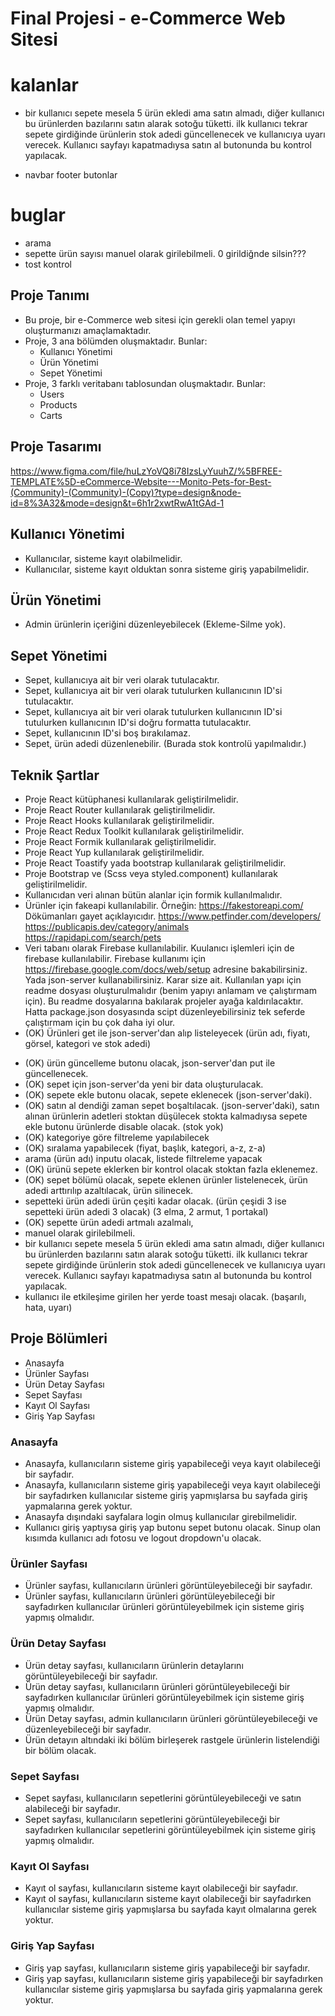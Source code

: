# Final Projesi - e-Commerce Web Sitesi
# kalanlar


- bir kullanıcı sepete mesela 5 ürün ekledi ama satın almadı, diğer kullanıcı bu ürünlerden bazılarını satın alarak sotoğu tüketti. ilk kullanıcı tekrar sepete girdiğinde ürünlerin stok adedi güncellenecek ve kullanıcıya uyarı verecek. Kullanıcı sayfayı kapatmadıysa satın al butonunda bu kontrol yapılacak.

- navbar footer butonlar


# buglar
- arama
- sepette ürün sayısı manuel olarak girilebilmeli. 0 girildiğnde silsin???
- tost kontrol
## Proje Tanımı

- Bu proje, bir e-Commerce web sitesi için gerekli olan temel yapıyı oluşturmanızı amaçlamaktadır.
- Proje, 3 ana bölümden oluşmaktadır. Bunlar:
  - Kullanıcı Yönetimi
  - Ürün Yönetimi
  - Sepet Yönetimi
- Proje, 3 farklı veritabanı tablosundan oluşmaktadır. Bunlar:
  - Users
  - Products
  - Carts

## Proje Tasarımı

<https://www.figma.com/file/huLzYoVQ8i78IzsLyYuuhZ/%5BFREE-TEMPLATE%5D-eCommerce-Website---Monito-Pets-for-Best-(Community)-(Community)-(Copy)?type=design&node-id=8%3A32&mode=design&t=6h1r2xwtRwA1tGAd-1>

## Kullanıcı Yönetimi

- Kullanıcılar, sisteme kayıt olabilmelidir.
- Kullanıcılar, sisteme kayıt olduktan sonra sisteme giriş yapabilmelidir.

## Ürün Yönetimi

<!--
* Ürünler, sisteme kayıt olabilmelidir.
* Ürünler, sisteme kayıt olurken ürün resmi ekleyebilmelidir.
* Ürünler, sisteme kayıt olurken ürün resmi eklemek zorunda değildir.
* Ürünler, sisteme kayıt olurken ürün resmi eklemek isterse ürün resmi ekleyebilmelidir.
* Ürünler, sisteme kayıt olurken ürün resmi eklemek isterse ürün resmi eklemeyebilmelidir.
* Ürünler, sisteme kayıt olurken ürün resmi eklemek isterse ürün resmi eklerken resmin URL'ini verebilmelidir.
* Ürünler, sisteme kayıt olurken ürün resmi eklemek isterse ürün resmi eklerken resmin URL'ini vermek zorunda değildir.
* Ürünler, sisteme kayıt olurken ürün resmi eklemek isterse ürün resmi eklerken resmin URL'ini vermek isterse resmin URL'ini verebilmelidir.
* Ürünler, sisteme kayıt olurken ürün resmi eklemek isterse ürün resmi eklerken resmin URL'ini vermek isterse resmin URL'ini veremeyebilmelidir.
* Ürünler, sisteme kayıt olurken ürün resmi eklemek isterse ürün resmi eklerken resmin URL'ini vermek isterse resmin URL'ini verirken resmin URL'ini doğru formatta vermek zorundadır.
-->

- Admin ürünlerin içeriğini düzenleyebilecek (Ekleme-Silme yok).

## Sepet Yönetimi

- Sepet, kullanıcıya ait bir veri olarak tutulacaktır.
- Sepet, kullanıcıya ait bir veri olarak tutulurken kullanıcının ID'si tutulacaktır.
- Sepet, kullanıcıya ait bir veri olarak tutulurken kullanıcının ID'si tutulurken kullanıcının ID'si doğru formatta tutulacaktır.
- Sepet, kullanıcının ID'si boş bırakılamaz.
- Sepet, ürün adedi düzenlenebilir. (Burada stok kontrolü yapılmalıdır.)

## Teknik Şartlar

- Proje React kütüphanesi kullanılarak geliştirilmelidir.
- Proje React Router kullanılarak geliştirilmelidir.
- Proje React Hooks kullanılarak geliştirilmelidir.
- Proje React Redux Toolkit kullanılarak geliştirilmelidir.
- Proje React Formik kullanılarak geliştirilmelidir.
- Proje React Yup kullanılarak geliştirilmelidir.
- Proje React Toastify yada bootstrap kullanılarak geliştirilmelidir.
- Proje Bootstrap ve (Scss veya styled.component) kullanılarak geliştirilmelidir.
- Kullanıcıdan veri alınan bütün alanlar için formik kullanılmalıdır.
- Ürünler için fakeapi kullanılabilir. Örneğin: <https://fakestoreapi.com/>
  Dökümanları gayet açıklayıcıdır.
  <https://www.petfinder.com/developers/>
  <https://publicapis.dev/category/animals>
  <https://rapidapi.com/search/pets>
- Veri tabanı olarak Firebase kullanılabilir. Kuulanıcı işlemleri için de firebase kullanılabilir. Firebase kullanımı için <https://firebase.google.com/docs/web/setup> adresine bakabilirsiniz. Yada json-server kullanabilirsiniz. Karar size ait. Kullanılan yapı için readme dosyası oluşturulmalıdır (benim yapıyı anlamam ve çalıştırmam için). Bu readme dosyalarına bakılarak projeler ayağa kaldırılacaktır. Hatta package.json dosyasında scipt düzenleyebilirsiniz tek seferde çalıştırmam için bu çok daha iyi olur.
- (OK) Ürünleri get ile json-server'dan alıp listeleyecek (ürün adı, fiyatı, görsel, kategori ve stok adedi)
<!--

* ürün silme butonu olacak, json-server'dan delete ile silinecek.
  -->

- (OK) ürün güncelleme butonu olacak, json-server'dan put ile güncellenecek.
- (OK) sepet için json-server'da yeni bir data oluşturulacak.
- (OK) sepete ekle butonu olacak, sepete eklenecek (json-server'daki).
- (OK) satın al dendiği zaman sepet boşaltılacak. (json-server'daki), satın alınan ürünlerin adetleri stoktan düşülecek stokta kalmadıysa sepete ekle butonu ürünlerde disable olacak. (stok yok)
- (OK) kategoriye göre filtreleme yapılabilecek
- (OK) sıralama yapabilecek (fiyat, başlık, kategori, a-z, z-a)
- arama (ürün adı) inputu olacak, listede filtreleme yapacak
- (OK) ürünü sepete eklerken bir kontrol olacak stoktan fazla eklenemez.
- (OK) sepet bölümü olacak, sepete eklenen ürünler listelenecek, ürün adedi arttırılıp azaltılacak, ürün silinecek.
- sepetteki ürün adedi ürün çeşiti kadar olacak. (ürün çeşidi 3 ise sepetteki ürün adedi 3 olacak) (3 elma, 2 armut, 1 portakal)
- (OK) sepette ürün adedi artmalı azalmalı,
- manuel olarak girilebilmeli.
- bir kullanıcı sepete mesela 5 ürün ekledi ama satın almadı, diğer kullanıcı bu ürünlerden bazılarını satın alarak sotoğu tüketti. ilk kullanıcı tekrar sepete girdiğinde ürünlerin stok adedi güncellenecek ve kullanıcıya uyarı verecek. Kullanıcı sayfayı kapatmadıysa satın al butonunda bu kontrol yapılacak.
- kullanıcı ile etkileşime girilen her yerde toast mesajı olacak. (başarılı, hata, uyarı)

## Proje Bölümleri

- Anasayfa
- Ürünler Sayfası
- Ürün Detay Sayfası
- Sepet Sayfası
- Kayıt Ol Sayfası
- Giriş Yap Sayfası

### Anasayfa

- Anasayfa, kullanıcıların sisteme giriş yapabileceği veya kayıt olabileceği bir sayfadır.
- Anasayfa, kullanıcıların sisteme giriş yapabileceği veya kayıt olabileceği bir sayfadırken kullanıcılar sisteme giriş yapmışlarsa bu sayfada giriş yapmalarına gerek yoktur.
- Anasayfa dışındaki sayfalara login olmuş kullanıcılar girebilmelidir.
- Kullanıcı giriş yaptıysa giriş yap butonu sepet butonu olacak. Sinup olan kısımda kullanıcı adı fotosu ve logout dropdown'u olacak.

### Ürünler Sayfası

- Ürünler sayfası, kullanıcıların ürünleri görüntüleyebileceği bir sayfadır.
- Ürünler sayfası, kullanıcıların ürünleri görüntüleyebileceği bir sayfadırken kullanıcılar ürünleri görüntüleyebilmek için sisteme giriş yapmış olmalıdır.

### Ürün Detay Sayfası

- Ürün detay sayfası, kullanıcıların ürünlerin detaylarını görüntüleyebileceği bir sayfadır.
- Ürün detay sayfası, kullanıcıların ürünleri görüntüleyebileceği bir sayfadırken kullanıcılar ürünleri görüntüleyebilmek için sisteme giriş yapmış olmalıdır.
- Ürün Detay sayfası, admin kullanıcıların ürünleri görüntüleyebileceği ve düzenleyebileceği bir sayfadır.
- Ürün detayın altındaki iki bölüm birleşerek rastgele ürünlerin listelendiği bir bölüm olacak.

### Sepet Sayfası

- Sepet sayfası, kullanıcıların sepetlerini görüntüleyebileceği ve satın alabileceği bir sayfadır.
- Sepet sayfası, kullanıcıların sepetlerini görüntüleyebileceği bir sayfadırken kullanıcılar sepetlerini görüntüleyebilmek için sisteme giriş yapmış olmalıdır.

### Kayıt Ol Sayfası

- Kayıt ol sayfası, kullanıcıların sisteme kayıt olabileceği bir sayfadır.
- Kayıt ol sayfası, kullanıcıların sisteme kayıt olabileceği bir sayfadırken kullanıcılar sisteme giriş yapmışlarsa bu sayfada kayıt olmalarına gerek yoktur.

### Giriş Yap Sayfası

- Giriş yap sayfası, kullanıcıların sisteme giriş yapabileceği bir sayfadır.
- Giriş yap sayfası, kullanıcıların sisteme giriş yapabileceği bir sayfadırken kullanıcılar sisteme giriş yapmışlarsa bu sayfada giriş yapmalarına gerek yoktur.
